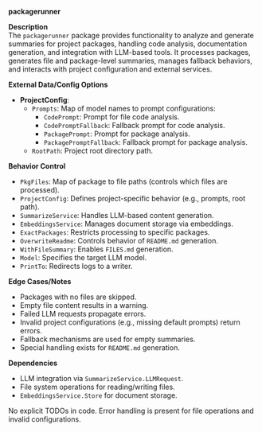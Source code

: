 **packagerunner**

**Description**  
The `packagerunner` package provides functionality to analyze and generate summaries for project packages, handling code analysis, documentation generation, and integration with LLM-based tools. It processes packages, generates file and package-level summaries, manages fallback behaviors, and interacts with project configuration and external services.

**External Data/Config Options**  
- **ProjectConfig**:  
  - `Prompts`: Map of model names to prompt configurations:  
    - `CodePrompt`: Prompt for file code analysis.  
    - `CodePromptFallback`: Fallback prompt for code analysis.  
    - `PackagePrompt`: Prompt for package analysis.  
    - `PackagePromptFallback`: Fallback prompt for package analysis.  
  - `RootPath`: Project root directory path.  

**Behavior Control**  
- `PkgFiles`: Map of package to file paths (controls which files are processed).  
- `ProjectConfig`: Defines project-specific behavior (e.g., prompts, root path).  
- `SummarizeService`: Handles LLM-based content generation.  
- `EmbeddingsService`: Manages document storage via embeddings.  
- `ExactPackages`: Restricts processing to specific packages.  
- `OverwriteReadme`: Controls behavior of `README.md` generation.  
- `WithFileSummary`: Enables `FILES.md` generation.  
- `Model`: Specifies the target LLM model.  
- `PrintTo`: Redirects logs to a writer.  

**Edge Cases/Notes**  
- Packages with no files are skipped.  
- Empty file content results in a warning.  
- Failed LLM requests propagate errors.  
- Invalid project configurations (e.g., missing default prompts) return errors.  
- Fallback mechanisms are used for empty summaries.  
- Special handling exists for `README.md` generation.  

**Dependencies**  
- LLM integration via `SummarizeService.LLMRequest`.  
- File system operations for reading/writing files.  
- `EmbeddingsService.Store` for document storage.  

No explicit TODOs in code. Error handling is present for file operations and invalid configurations.
